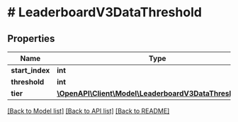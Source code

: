 # # LeaderboardV3DataThreshold

## Properties

Name | Type | Description | Notes
------------ | ------------- | ------------- | -------------
**start_index** | **int** |  |
**threshold** | **int** |  |
**tier** | [**\OpenAPI\Client\Model\LeaderboardV3DataThresholdTier**](LeaderboardV3DataThresholdTier.md) |  |

[[Back to Model list]](../../README.md#models) [[Back to API list]](../../README.md#endpoints) [[Back to README]](../../README.md)
